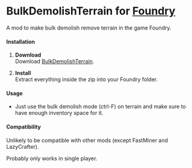# BulkDemolishTerrain for [Foundry](https://www.foundry-game.com/)

A mod to make bulk demolish remove terrain in the game Foundry.

#### Installation

1. **Download**  
Download [BulkDemolishTerrain](https://github.com/erkle64/BulkDemolishTerrain/releases).

2. **Install**  
Extract everything inside the zip into your Foundry folder.

#### Usage

* Just use the bulk demolish mode (ctrl-F) on terrain and make sure to have enough inventory space for it.

#### Compatibility

Unlikely to be compatible with other mods (except FastMiner and LazyCrafter).

Probably only works in single player.
